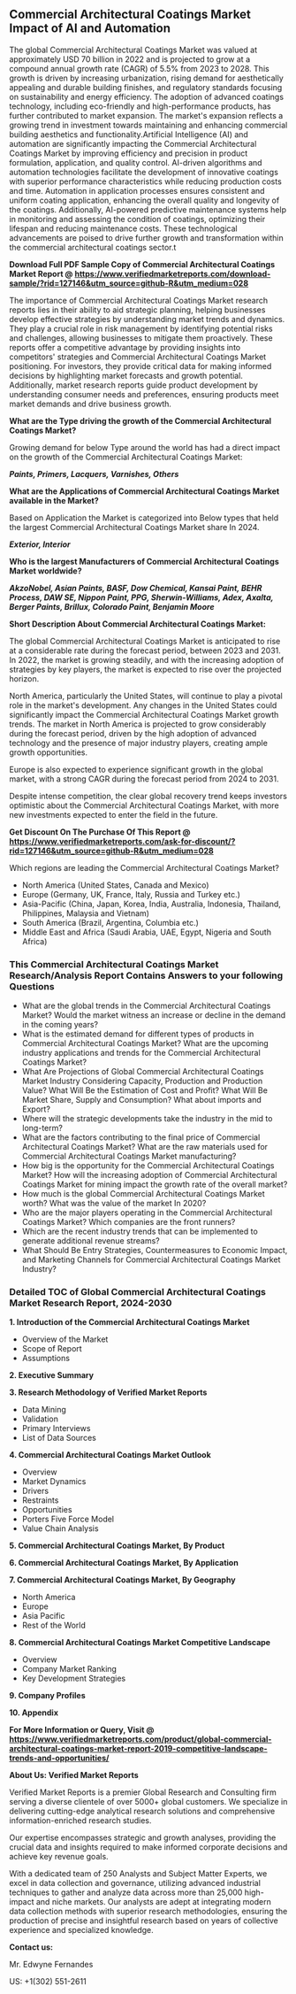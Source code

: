 <h2>Commercial Architectural Coatings Market Impact of AI and Automation</h2>The global Commercial Architectural Coatings Market was valued at approximately USD 70 billion in 2022 and is projected to grow at a compound annual growth rate (CAGR) of 5.5% from 2023 to 2028. This growth is driven by increasing urbanization, rising demand for aesthetically appealing and durable building finishes, and regulatory standards focusing on sustainability and energy efficiency. The adoption of advanced coatings technology, including eco-friendly and high-performance products, has further contributed to market expansion. The market's expansion reflects a growing trend in investment towards maintaining and enhancing commercial building aesthetics and functionality.Artificial Intelligence (AI) and automation are significantly impacting the Commercial Architectural Coatings Market by improving efficiency and precision in product formulation, application, and quality control. AI-driven algorithms and automation technologies facilitate the development of innovative coatings with superior performance characteristics while reducing production costs and time. Automation in application processes ensures consistent and uniform coating application, enhancing the overall quality and longevity of the coatings. Additionally, AI-powered predictive maintenance systems help in monitoring and assessing the condition of coatings, optimizing their lifespan and reducing maintenance costs. These technological advancements are poised to drive further growth and transformation within the commercial architectural coatings sector.t</p><p id="" class=""><strong>Download Full PDF Sample Copy of Commercial Architectural Coatings Market Report @ <a href="https://www.verifiedmarketreports.com/download-sample/?rid=127146&utm_source=github-R&utm_medium=028" target="_blank">https://www.verifiedmarketreports.com/download-sample/?rid=127146&utm_source=github-R&utm_medium=028</a></strong></p><p>The importance of&nbsp;Commercial Architectural Coatings Market research reports lies in their ability to aid strategic planning, helping businesses develop effective strategies by understanding market trends and dynamics. They play a crucial role in risk management by identifying potential risks and challenges, allowing businesses to mitigate them proactively. These reports offer a competitive advantage by providing insights into competitors' strategies and Commercial Architectural Coatings Market positioning. For investors, they provide critical data for making informed decisions by highlighting market forecasts and growth potential. Additionally, market research reports guide product development by understanding consumer needs and preferences, ensuring products meet market demands and drive business growth.</p><p><strong>What are the&nbsp;Type driving the growth of the Commercial Architectural Coatings Market?</strong></p><p id="" class="">Growing demand for below Type around the world has had a direct impact on the growth of the Commercial Architectural Coatings Market:</p><em><strong>Paints, Primers, Lacquers, Varnishes, Others</strong></em></p><strong>What are the&nbsp;Applications&nbsp;of Commercial Architectural Coatings Market available in the Market?</strong></p><p id="" class="">Based on Application the Market is categorized into Below types that held the largest Commercial Architectural Coatings Market share In 2024.</p><em><strong>Exterior, Interior</strong></em></p><strong>Who is the largest Manufacturers of Commercial Architectural Coatings Market worldwide?</strong></p><p><em><strong>AkzoNobel, Asian Paints, BASF, Dow Chemical, Kansai Paint, BEHR Process, DAW SE, Nippon Paint, PPG, Sherwin-Williams, Adex, Axalta, Berger Paints, Brillux, Colorado Paint, Benjamin Moore</strong></em></p><p id="" class=""><strong>Short Description About Commercial Architectural Coatings Market:</strong></p><p>The global Commercial Architectural Coatings Market is anticipated to rise at a considerable rate during the forecast period, between 2023 and 2031. In 2022, the market is growing steadily, and with the increasing adoption of strategies by key players, the market is expected to rise over the projected horizon.</p><p>North America, particularly the United States, will continue to play a pivotal role in the market's development. Any changes in the United States could significantly impact the Commercial Architectural Coatings Market growth trends. The market in North America is projected to grow considerably during the forecast period, driven by the high adoption of advanced technology and the presence of major industry players, creating ample growth opportunities.</p><p>Europe is also expected to experience significant growth in the global market, with a strong CAGR during the forecast period from 2024 to 2031.</p><p>Despite intense competition, the clear global recovery trend keeps investors optimistic about the Commercial Architectural Coatings Market, with more new investments expected to enter the field in the future.</p><p id="" class=""><strong>Get Discount On The Purchase Of This Report @ <a href="https://www.verifiedmarketreports.com/ask-for-discount/?rid=127146&utm_source=github-R&utm_medium=028" target="_blank">https://www.verifiedmarketreports.com/ask-for-discount/?rid=127146&utm_source=github-R&utm_medium=028</a></strong></p>Which regions are leading the Commercial Architectural Coatings Market?</p><ul><li>North America (United States, Canada and Mexico)</li><li>Europe (Germany, UK, France, Italy, Russia and Turkey etc.)</li><li>Asia-Pacific (China, Japan, Korea, India, Australia, Indonesia, Thailand, Philippines, Malaysia and Vietnam)</li><li>South America (Brazil, Argentina, Columbia etc.)</li><li>Middle East and Africa (Saudi Arabia, UAE, Egypt, Nigeria and South Africa)</li></ul><h3 id="" class="">This Commercial Architectural Coatings Market Research/Analysis Report Contains Answers to your following Questions</h3><ul><li>What are the global trends in the Commercial Architectural Coatings Market? Would the market witness an increase or decline in the demand in the coming years?</li><li>What is the estimated demand for different types of products in Commercial Architectural Coatings Market? What are the upcoming industry applications and trends for the Commercial Architectural Coatings Market?</li><li>What Are Projections of Global Commercial Architectural Coatings Market Industry Considering Capacity, Production and Production Value? What Will Be the Estimation of Cost and Profit? What Will Be Market Share, Supply and Consumption? What about imports and Export?</li><li>Where will the strategic developments take the industry in the mid to long-term?</li><li>What are the factors contributing to the final price of Commercial Architectural Coatings Market? What are the raw materials used for Commercial Architectural Coatings Market manufacturing?</li><li>How big is the opportunity for the Commercial Architectural Coatings Market? How will the increasing adoption of Commercial Architectural Coatings Market for mining impact the growth rate of the overall market?</li><li>How much is the global Commercial Architectural Coatings Market worth? What was the value of the market In 2020?</li><li>Who are the major players operating in the Commercial Architectural Coatings Market? Which companies are the front runners?</li><li>Which are the recent industry trends that can be implemented to generate additional revenue streams?</li><li>What Should Be Entry Strategies, Countermeasures to Economic Impact, and Marketing Channels for Commercial Architectural Coatings Market Industry?</li></ul><h3 id="" class="">Detailed TOC of Global Commercial Architectural Coatings Market Research Report, 2024-2030</h3><p id="" class=""><strong>1. Introduction of the Commercial Architectural Coatings Market</strong></p><ul><li>Overview of the Market</li><li>Scope of Report</li><li>Assumptions</li></ul><p id="" class=""><strong>2. Executive Summary</strong></p><p id="" class=""><strong>3. Research Methodology of Verified Market Reports</strong></p><ul><li>Data Mining</li><li>Validation</li><li>Primary Interviews</li><li>List of Data Sources</li></ul><p id="" class=""><strong>4. Commercial Architectural Coatings Market Outlook</strong></p><ul><li>Overview</li><li>Market Dynamics</li><li>Drivers</li><li>Restraints</li><li>Opportunities</li><li>Porters Five Force Model</li><li>Value Chain Analysis</li></ul><p id="" class=""><strong>5. Commercial Architectural Coatings Market, By Product</strong></p><p id="" class=""><strong>6. Commercial Architectural Coatings Market, By Application</strong></p><p id="" class=""><strong>7. Commercial Architectural Coatings Market, By Geography</strong></p><ul><li>North America</li><li>Europe</li><li>Asia Pacific</li><li>Rest of the World</li></ul><p id="" class=""><strong>8. Commercial Architectural Coatings Market Competitive Landscape</strong></p><ul><li>Overview</li><li>Company Market Ranking</li><li>Key Development Strategies</li></ul><p id="" class=""><strong>9. Company Profiles</strong></p><p id="" class=""><strong>10. Appendix</strong></p><p id="" class=""><strong>For More Information or Query, Visit @ <a href="https://www.verifiedmarketreports.com/product/global-commercial-architectural-coatings-market-report-2019-competitive-landscape-trends-and-opportunities/" target="_blank">https://www.verifiedmarketreports.com/product/global-commercial-architectural-coatings-market-report-2019-competitive-landscape-trends-and-opportunities/</a></strong></p><p id="" class=""><strong>About Us: Verified Market Reports</strong></p><p id="" class="">Verified Market Reports is a premier Global Research and Consulting firm serving a diverse clientele of over 5000+ global customers. We specialize in delivering cutting-edge analytical research solutions and comprehensive information-enriched research studies.</p><p id="" class="">Our expertise encompasses strategic and growth analyses, providing the crucial data and insights required to make informed corporate decisions and achieve key revenue goals.</p><p id="" class="">With a dedicated team of 250 Analysts and Subject Matter Experts, we excel in data collection and governance, utilizing advanced industrial techniques to gather and analyze data across more than 25,000 high-impact and niche markets. Our analysts are adept at integrating modern data collection methods with superior research methodologies, ensuring the production of precise and insightful research based on years of collective experience and specialized knowledge.</p><p id="" class=""><strong>Contact us:</strong></p><p id="" class="">Mr. Edwyne Fernandes</p><p id="" class="">US: +1(302) 551-2611</p>